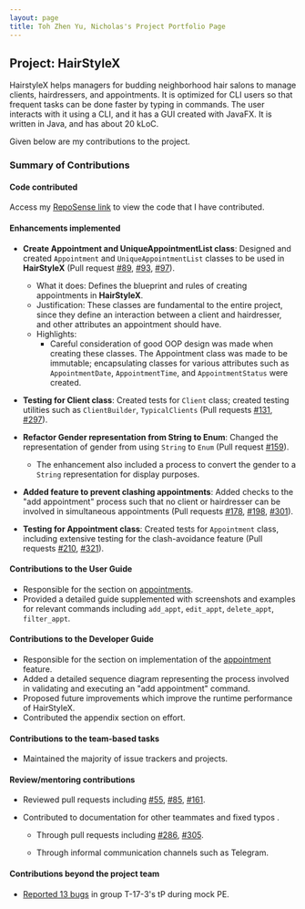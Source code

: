 ```yaml
---
layout: page
title: Toh Zhen Yu, Nicholas's Project Portfolio Page
---
```


## Project: HairStyleX

HairstyleX helps managers for budding neighborhood hair salons to manage clients, hairdressers, and appointments. It is optimized for CLI users so that frequent tasks can be done faster by typing in commands. The user interacts with it using a CLI, and it has a GUI created with JavaFX. It is written in Java, and has about 20 kLoC.

Given below are my contributions to the project.
### Summary of Contributions
#### Code contributed
Access my [RepoSense link](https://nus-cs2103-ay2021s1.github.io/tp-dashboard/#breakdown=true&search=nicktohzyu) to view the code that I have contributed.

#### Enhancements implemented
* **Create Appointment and UniqueAppointmentList class**: Designed and created `Appointment` and `UniqueAppointmentList` classes to be used in **HairStyleX** (Pull request 
[\#89](https://github.com/AY2021S1-CS2103T-T15-1/tp/pull/89), 
[\#93](https://github.com/AY2021S1-CS2103T-T15-1/tp/pull/93), 
[\#97](https://github.com/AY2021S1-CS2103T-T15-1/tp/pull/97)).
    * What it does: Defines the blueprint and rules of creating appointments in **HairStyleX**.
    * Justification: These classes are fundamental to the entire project, since they define an interaction between a client and hairdresser, and other attributes an appointment should have.
    * Highlights:
        * Careful consideration of good OOP design was made when creating these classes. The Appointment class was made to be immutable; encapsulating classes for various attributes such as `AppointmentDate`, `AppointmentTime`, and `AppointmentStatus` were created.

* **Testing for Client class**: Created tests for `Client` class; created testing utilities such as `ClientBuilder`, `TypicalClients` (Pull requests 
[\#131](https://github.com/AY2021S1-CS2103T-T15-1/tp/pull/131), 
[\#297](https://github.com/AY2021S1-CS2103T-T15-1/tp/pull/297)).

* **Refactor Gender representation from String to Enum**: Changed the representation of gender from using `String` to `Enum` (Pull request [\#159](https://github.com/AY2021S1-CS2103T-T15-1/tp/pull/159)).
    * The enhancement also included a process to convert the gender to a `String` representation for display purposes.

* **Added feature to prevent clashing appointments**: Added checks to the "add appointment" process such that no client or hairdresser can be involved in simultaneous appointments (Pull requests
[\#178](https://github.com/AY2021S1-CS2103T-T15-1/tp/pull/178), 
[\#198](https://github.com/AY2021S1-CS2103T-T15-1/tp/pull/198), 
[\#301](https://github.com/AY2021S1-CS2103T-T15-1/tp/pull/301)).

* **Testing for Appointment class**: Created tests for `Appointment` class, including extensive testing for the clash-avoidance feature (Pull requests [\#210](https://github.com/AY2021S1-CS2103T-T15-1/tp/pull/210),
 [\#321](https://github.com/AY2021S1-CS2103T-T15-1/tp/pull/321)).

#### Contributions to the User Guide
* Responsible for the section on [appointments](https://ay2021s1-cs2103t-t15-1.github.io/tp/UserGuide.html#44-appointment-management). 
* Provided a detailed guide supplemented with screenshots and examples for relevant commands including `add_appt`, `edit_appt`, `delete_appt`, `filter_appt`.

#### Contributions to the Developer Guide
* Responsible for the section on implementation of the [appointment](https://ay2021s1-cs2103t-t15-1.github.io/tp/DeveloperGuide.html#appointment-feature) feature. 
* Added a detailed sequence diagram representing the process involved in validating and executing an "add appointment" command.
* Proposed future improvements which improve the runtime performance of HairStyleX.
* Contributed the appendix section on effort.

#### Contributions to the team-based tasks
* Maintained the majority of issue trackers and projects.

#### Review/mentoring contributions
* Reviewed pull requests including 
[\#55](https://github.com/AY2021S1-CS2103T-T15-1/tp/pull/55), 
[\#85](https://github.com/AY2021S1-CS2103T-T15-1/tp/pull/85), 
[\#161](https://github.com/AY2021S1-CS2103T-T15-1/tp/pull/161).

* Contributed to documentation for other teammates and fixed typos .
    * Through pull requests including 
    [\#286](https://github.com/AY2021S1-CS2103T-T15-1/tp/pull/286), 
    [\#305](https://github.com/AY2021S1-CS2103T-T15-1/tp/pull/305).
    
    * Through informal communication channels such as Telegram.

#### Contributions beyond the project team
* [Reported 13 bugs](https://github.com/iamjamestan/ped/issues) in group T-17-3's tP during mock PE.
